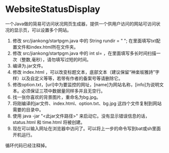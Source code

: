 # WebsiteStatusDisplay
一个Java做的简易可访问状况网页生成器，提供一个供用户访问的网站可访问状况的显示页，可以设置多个网站。

1. 修改 src/jiankong/startpgm.java 中的 String rundir = " "; 在里面填写txt配置文件和index.html所在文件夹。
2. 修改 src/jiankong/startpgm.java 中的 int sl= ，在里面填写多长时间扫描一次（整数,毫秒），请勿填写过短的时间。
3. 编译为.jar文件。
4. 修改 index.html ，可以改变标题文本，底部文本（建议保留“神楽坂雅詩”字样）以及自定义等等，若带有作者的备案号等请删除它。
5. 修改option.txt，[url]中为要监控的网址，[name]为网站名称，[info]为说明文本。必须保证三项中数据量同样多并且无空行。
6. 找一张你喜欢的背景图片，重命名为bg.jpg。
7. 将刚编译的jar文件、index.html、option.txt、bg.jpg 这四个文件复制到网站需要的目录中。
8. 使用 java -jar "<此jar文件路径>" 来启动它。没有显示错误信息的话，status.html 和 time.html 将被创建。
9. 现在可以输入网址在浏览器中访问了。可以将上一步的命令写到bat或sh里面开机运行。

循环代码已经注释掉。